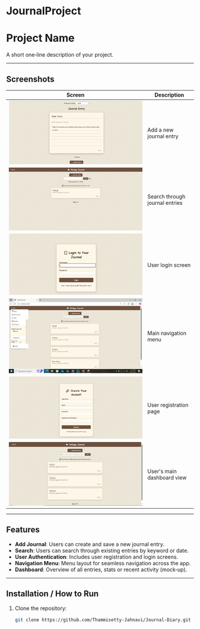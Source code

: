 # JournalProject
# Project Name

A short one‑line description of your project.

---
## Screenshots
| Screen | Description |
|--------|-------------|
| ![Add Journal](Screenshots/addjournal.JPG) | Add a new journal entry |
| ![Search](Screenshots/search.JPG)           | Search through journal entries |
| ![Login](Screenshots/login.JPG)             | User login screen |
| ![Menu](Screenshots/menu.png)               | Main navigation menu |
| ![Register](Screenshots/register.JPG)       | User registration page |
| ![Dashboard](Screenshots/dashboard.JPG)     | User's main dashboard view |

---

## Features

- **Add Journal**: Users can create and save a new journal entry.  
- **Search**: Users can search through existing entries by keyword or date.  
- **User Authentication**: Includes user registration and login screens.  
- **Navigation Menu**: Menu layout for seamless navigation across the app.  
- **Dashboard**: Overview of all entries, stats or recent activity (mock‑up).

---

## Installation / How to Run

1. Clone the repository:  
   ```bash
   git clone https://github.com/Thammisetty-Jahnavi/Journal-Diary.git
     
